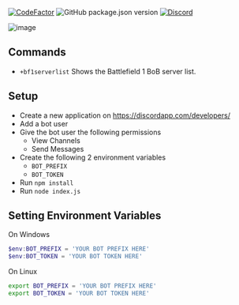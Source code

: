 [![CodeFactor](https://www.codefactor.io/repository/github/xorz57/kaiser-wilhelm-ii/badge)](https://www.codefactor.io/repository/github/xorz57/kaiser-wilhelm-ii)
![GitHub package.json version](https://img.shields.io/github/package-json/v/xorz57/kaiser-wilhelm-ii)
[![Discord](https://discordapp.com/api/guilds/616199514113572885/widget.png?style=shield)](https://discordapp.com/invite/PMqbH2Y)

![image](https://user-images.githubusercontent.com/1548352/65426816-ac6ec500-de19-11e9-9900-5a3e54bf27a8.png)

## Commands
- `+bf1serverlist` Shows the Battlefield 1 BoB server list.

## Setup
- Create a new application on https://discordapp.com/developers/
- Add a bot user
- Give the bot user the following permissions
  - View Channels
  - Send Messages
- Create the following 2 environment variables
  - `BOT_PREFIX`
  - `BOT_TOKEN`
- Run `npm install`
- Run `node index.js`

## Setting Environment Variables

On Windows
```powershell
$env:BOT_PREFIX = 'YOUR BOT PREFIX HERE'
$env:BOT_TOKEN = 'YOUR BOT TOKEN HERE'
```
On Linux
```bash
export BOT_PREFIX = 'YOUR BOT PREFIX HERE'
export BOT_TOKEN = 'YOUR BOT TOKEN HERE'
```